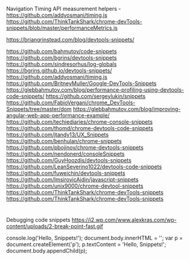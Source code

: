 Navigation Timing API measurement helpers - https://github.com/addyosmani/timing.js
https://github.com/ThinkTankShark/chrome-devTools-snippets/blob/master/performanceMetrics.js

https://briangrinstead.com/blog/devtools-snippets/

https://github.com/bahmutov/code-snippets
https://github.com/bgrins/devtools-snippets
https://github.com/sindresorhus/log-globals
https://bgrins.github.io/devtools-snippets/
https://github.com/addyosmani/timing.js
https://github.com/BritneyMuller/Google-DevTools-Snippets
https://glebbahmutov.com/blog/performance-profiling-using-devtools-code-snippets/
https://github.com/sergeylukin/snippets
https://github.com/FabioVergani/chrome_DevTools-Snippets/tree/master/dom
https://glebbahmutov.com/blog/improving-angular-web-app-performance-example/
https://github.com/techiediaries/chrome-console-snippets
https://github.com/thomd/chrome-devtools-code-snippets
https://github.com/jtandy13/UX_Snippets
https://github.com/benhulan/chrome-snippets
https://github.com/pbojinov/chrome-devtools-snippets
https://github.com/nendonerd/consoleSnippets
https://github.com/GuyHoozdis/devtools-snippets
https://github.com/LeanSeverino1022/devtools-code-snippets
https://github.com/fuweichin/devtools-snippets
https://github.com/ImsirovicAjdin/javascript-snippets
https://github.com/unix9000/chrome-devtool-snippets
https://github.com/ThinkTankShark/chrome-devTools-snippets
https://github.com/ThinkTankShark/chrome-devTools-snippets
# [](https://i0.wp.com/www.alexkras.com/wp-content/uploads/1-create-fast.gif)


Debugging code snippets
https://i2.wp.com/www.alexkras.com/wp-content/uploads/2-break-point-fast.gif



console.log('Hello, Snippets!');
document.body.innerHTML = '';
var p = document.createElement('p');
p.textContent = 'Hello, Snippets!';
document.body.appendChild(p);
